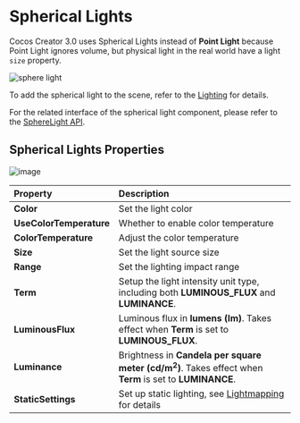# Spherical Lights

Cocos Creator 3.0 uses Spherical Lights instead of **Point Light** because Point Light ignores volume, but physical light in the real world have a light `size` property.

![sphere light](spherelight/sphere-light.jpg)

To add the spherical light to the scene, refer to the [Lighting](../light.md) for details.

For the related interface of the spherical light component, please refer to the [SphereLight API](__APIDOC__/en/#/docs/3.3/en/component-light/Class/SphereLight).

## Spherical Lights Properties

![image](spherelight/sphere-light-prop.png)

| Property | Description |
| :------- | :--- |
| **Color** | Set the light color |
| **UseColorTemperature** | Whether to enable color temperature |
| **ColorTemperature** | Adjust the color temperature |
| **Size** | Set the light source size |
| **Range** | Set the lighting impact range |
| **Term** | Setup the light intensity unit type, including both **LUMINOUS_FLUX** and **LUMINANCE**. |
| **LuminousFlux** | Luminous flux in **lumens (lm)**. Takes effect when **Term** is set to **LUMINOUS_FLUX**. |
| **Luminance** | Brightness in **Candela per square meter (cd/m<sup>2</sup>)**. Takes effect when **Term** is set to **LUMINANCE**. |
| **StaticSettings** | Set up static lighting, see [Lightmapping](lightmap.md) for details |
